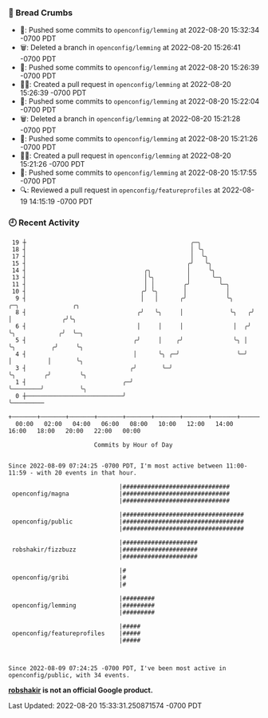 ### 🍞 Bread Crumbs

 * 🚢: Pushed some commits to `openconfig/lemming` at 2022-08-20 15:32:34 -0700 PDT
 * 🗑: Deleted a branch in `openconfig/lemming` at 2022-08-20 15:26:41 -0700 PDT
 * 🚢: Pushed some commits to `openconfig/lemming` at 2022-08-20 15:26:39 -0700 PDT
 * ✍🏼: Created a pull request in `openconfig/lemming` at 2022-08-20 15:26:39 -0700 PDT
 * 🚢: Pushed some commits to `openconfig/lemming` at 2022-08-20 15:22:04 -0700 PDT
 * 🗑: Deleted a branch in `openconfig/lemming` at 2022-08-20 15:21:28 -0700 PDT
 * 🚢: Pushed some commits to `openconfig/lemming` at 2022-08-20 15:21:26 -0700 PDT
 * ✍🏼: Created a pull request in `openconfig/lemming` at 2022-08-20 15:21:26 -0700 PDT
 * 🚢: Pushed some commits to `openconfig/lemming` at 2022-08-20 15:17:55 -0700 PDT
 * 🔍: Reviewed a pull request in  `openconfig/featureprofiles` at 2022-08-19 14:15:19 -0700 PDT

### 🕘 Recent Activity
```
 19 ┼                                              ╭─╮
 18 ┤                                              │ ╰╮
 17 ┤                                              │  ╰╮
 15 ┤                                             ╭╯   ╰╮
 14 ┤                                 ╭╮          │     ╰╮
 13 ┤                                 │╰╮         │      ╰─╮
 11 ┤                                 │ │        ╭╯        ╰─╮
 10 ┤                                ╭╯ ╰╮       │           │
  9 ┤                                │   │      ╭╯           ╰╮     ╭─╮               ╭╮
  8 ┤                               ╭╯   ╰╮     │             ╰╮   ╭╯ │              ╭╯╰╮
  6 ┤                               │     │     │              │  ╭╯  ╰╮            ╭╯  ╰─╮
  5 ┤                              ╭╯     │    ╭╯              ╰╮ │    ╰╮          ╭╯     ╰╮
  4 ┤                              │      ╰╮ ╭─╯                ╰─╯     │          │       ╰╮
  3 ┤                             ╭╯       ╰─╯                          ╰╮        ╭╯        ╰╮
  1 ┤                           ╭─╯                                      ╰────────╯          ╰╮
  0 ┼───────────────────────────╯                                                             ╰─────────
    +───────+───────+───────+───────+───────+───────+───────+───────+───────+───────+───────+───────+────
  00:00   02:00   04:00   06:00   08:00   10:00   12:00   14:00   16:00   18:00   20:00   22:00   00:00   

						Commits by Hour of Day


Since 2022-08-09 07:24:25 -0700 PDT, I'm most active between 11:00-11:59 - with 20 events in that hour.

```



```
                               |##############################
 openconfig/magna              |##############################
                               |##############################

                               |##################################
 openconfig/public             |##################################
                               |##################################

                               |#####################
 robshakir/fizzbuzz            |#####################
                               |#####################

                               |#
 openconfig/gribi              |#
                               |#

                               |#########
 openconfig/lemming            |#########
                               |#########

                               |#####
 openconfig/featureprofiles    |#####
                               |#####



Since 2022-08-09 07:24:25 -0700 PDT, I've been most active in openconfig/public, with 34 events.

```
**[robshakir](mailto:robjs@google.com) is not an official Google product.**  


Last Updated: 2022-08-20 15:33:31.250871574 -0700 PDT
